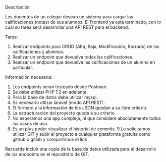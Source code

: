Descripción

Los docentes de un colegio desean un sistema para cargar las calificaciones (notas) de sus
alumnos. El Frontend ya está terminado, con lo cual su tarea será desarrollar una API REST para el backend.

Tarea:
1. Realizar endpoints para CRUD (Alta, Baja, Modificación, Borrado) de las calificaciones y alumnos.
2. Realizar un endpoint que devuelva todas las calificaciones.
3. Realizar un endpoint que devuelva las calificaciones de un alumno en particular.

Información necesaria:
1. Los endpoints seran testeado desde Postman.
2. Se debe utilizar PHP 7.2 en adelante.
3. Para la base de datos debe utilizar mysql.
4. Es necesario utlizar laravel (modo API REST).
5. El formato y la información de los JSON quedan a su libre criterio.
6. La estructuración del proyecto queda a su criterio.
7. No esperamos una app compleja, ni que considere absolutamente todos los casos de uso.
8. Es un plus poder visualizar el historial de commits.
9.Le solicitamos utilizar GIT y subir el proyecto a cualquier plataforma gratuita como github o
gitlab y compartirnos el link

Recuerde incluir una copia de la base de datos utilizada para el desarrollo de los endpoints en el repositorio de GIT.
